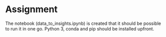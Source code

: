 # Assignment

The notebook (data_to_insights.ipynb) is created that it should be possible to run it in one go.
Python 3, conda and pip should be installed upfront.